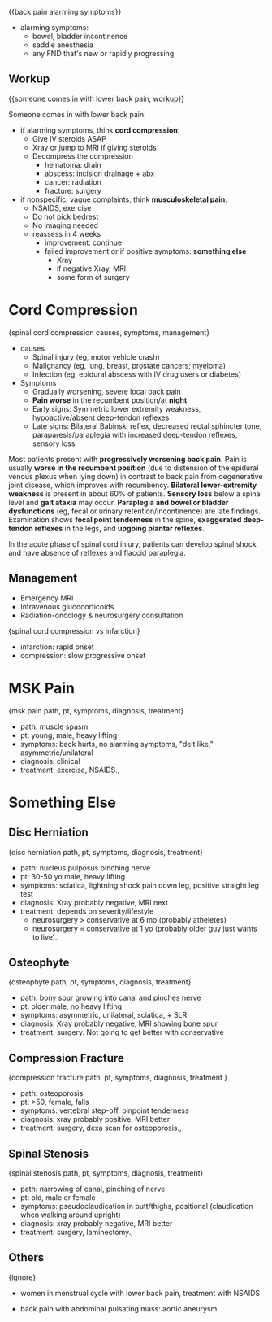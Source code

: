 
{{back pain alarming symptoms}}

- alarming symptoms:
  - bowel, bladder incontinence
  - saddle anesthesia
  - any FND that's new or rapidly progressing

## Workup

{{someone comes in with lower back pain, workup}}

Someone comes in with lower back pain:

- if alarming symptoms, think **cord compression**:
  - Give IV steroids ASAP
  - Xray or jump to MRI if giving steroids
  - Decompress the compression
    - hematoma: drain
    - abscess: incision drainage + abx
    - cancer: radiation
    - fracture: surgery
- if nonspecific, vague complaints, think **musculoskeletal pain**:
  - NSAIDS, exercise
  - Do not pick bedrest
  - No imaging needed
  - reassess in 4 weeks
    - improvement: continue
    - failed improvement or if positive symptoms: **something else**
      - Xray
      - if negative Xray, MRI
      - some form of surgery

# Cord Compression

{spinal cord compression causes, symptoms, management}

- causes
  - Spinal injury (eg, motor vehicle crash)
  - Malignancy (eg, lung, breast, prostate cancers; myeloma)
  - Infection (eg, epidural abscess with IV drug users or diabetes)
- Symptoms
  - Gradually worsening, severe local back pain
  - **Pain worse** in the recumbent position/at **night**
  - Early signs: Symmetric lower extremity weakness, hypoactive/absent deep-tendon reflexes
  - Late signs: Bilateral Babinski reflex, decreased rectal sphincter tone, paraparesis/paraplegia with increased deep-tendon reflexes, sensory loss

Most patients present with **progressively worsening back pain**.  Pain is usually **worse in the recumbent position** (due to distension of the epidural venous plexus when lying down) in contrast to back pain from degenerative joint disease, which improves with recumbency.  **Bilateral lower-extremity weakness** is present in about 60% of patients.  **Sensory loss** below a spinal level and **gait ataxia** may occur.  **Paraplegia and bowel or bladder dysfunctions** (eg, fecal or urinary retention/incontinence) are late findings.  Examination shows **focal point tenderness** in the spine, **exaggerated deep-tendon reflexes** in the legs, and **upgoing plantar reflexes**.

In the acute phase of spinal cord injury, patients can develop spinal shock and have absence of reflexes and flaccid paraplegia. 

## Management

- Emergency MRI
- Intravenous glucocorticoids
- Radiation-oncology & neurosurgery consultation

{spinal cord compression vs infarction}

- infarction: rapid onset
- compression: slow progressive onset

# MSK Pain

{msk pain path, pt, symptoms, diagnosis, treatment}

- path: muscle spasm
- pt: young, male, heavy lifting
- symptoms: back hurts, no alarming symptoms, "delt like," asymmetric/unilateral
- diagnosis: clinical
- treatment: exercise, NSAIDS.,

# Something Else

## Disc Herniation

{disc herniation path, pt, symptoms, diagnosis, treatment}

- path: nucleus pulposus pinching nerve
- pt: 30-50 yo male, heavy lifting
- symptoms: sciatica, lightning shock pain down leg, positive straight leg test
- diagnosis: Xray probably negative, MRI next
- treatment: depends on severity/lifestyle
  - neurosurgery > conservative at 6 mo (probably atheletes)
  - neurosurgery = conservative at 1 yo (probably older guy just wants to live).,

## Osteophyte

{osteophyte path, pt, symptoms, diagnosis, treatment}

- path: bony spur growing into canal and pinches nerve
- pt: older male, no heavy lifting
- symptoms: asymmetric, unilateral, sciatica, + SLR
- diagnosis: Xray probably negative, MRI showing bone spur
- treatment: surgery. Not going to get better with conservative

## Compression Fracture

{compression fracture path, pt, symptoms, diagnosis, treatment }

- path: osteoporosis
- pt: >50, female, falls
- symptoms: vertebral step-off, pinpoint tenderness
- diagnosis: xray probably positive, MRI better
- treatment: surgery, dexa scan for osteoporosis.,

## Spinal Stenosis

{spinal stenosis path, pt, symptoms, diagnosis, treatment}

- path: narrowing of canal, pinching of nerve
- pt: old, male or female
- symptoms: pseudoclaudication in butt/thighs, positional (claudication when walking around upright)
- diagnosis: xray probably negative, MRI better
- treatment: surgery, laminectomy.,

## Others

{ignore}

- women in menstrual cycle with lower back pain, treatment with NSAIDS

- back pain with abdominal pulsating mass: aortic aneurysm

  